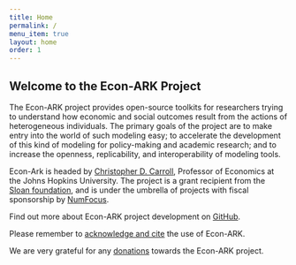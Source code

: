 ```yaml
---
title: Home
permalink: /
menu_item: true
layout: home
order: 1
---
```


## Welcome to the Econ-ARK Project

The Econ-ARK project provides open-source toolkits for researchers trying to understand how economic and social outcomes result from the actions of heterogeneous individuals. The primary goals of the project are to make entry into the world of such modeling easy; to accelerate the development of this kind of modeling for policy-making and academic research; and to increase the openness, replicability, and interoperability of modeling tools.

Econ-Ark is headed by [Christopher D. Carroll](http://www.econ2.jhu.edu/people/ccarroll/), Professor of Economics at the Johns Hopkins University. The project is a grant recipient from the [Sloan foundation](https://sloan.org/), and is under the umbrella of projects with fiscal sponsorship by [NumFocus](https://www.numfocus.org/).

Find out more about Econ-ARK project development on [GitHub](https://github.com/econ-ark).

Please remember to [acknowledge and cite](acknowledging) the use of Econ-ARK.

We are very grateful for any [donations](https://numfocus.salsalabs.org/donate-to-econ-ark/) towards the Econ-ARK project.
